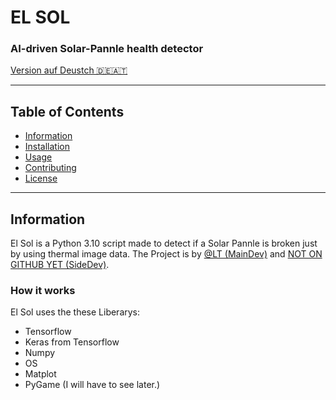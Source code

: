 # EL SOL
### AI-driven Solar-Pannle health detector
[Version auf Deustch 🇩🇪🇦🇹](LIEẞMICH.md)

---
## Table of Contents
- [Information](#Information)
- [Installation](#Installation)
- [Usage](#Usage)
- [Contributing](#Contributing)
- [License](#License)
---
## Information
El Sol is a Python 3.10 script made to detect if a Solar Pannle is broken just by using thermal image data. The Project is by [@LT (MainDev)](https://github.com/LesesTrickshon) and [NOT ON GITHUB YET (SideDev)](https://github.com/LesesTrickshon/el-sol).
### How it works
El Sol uses the these Liberarys:
- Tensorflow
- Keras from Tensorflow
- Numpy
- OS
- Matplot
- PyGame (I will have to see later.)
